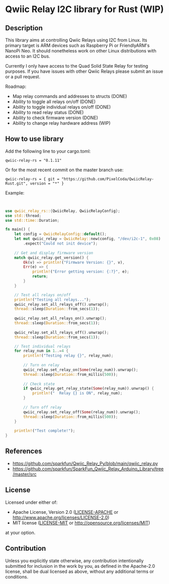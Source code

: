 # Qwiic Relay I2C library for Rust (WIP)

## Description

This library aims at controlling Qwiic Relays using I2C from Linux. Its
primary target is ARM devices such as Raspberry Pi or FriendlyARM's NanoPi Neo.
It should nonetheless work on other Linux distributions with access to an I2C
bus.

Currently I only have access to the Quad Solid State Relay for testing purposes. If you have issues with other Qwiic Relays please submit an issue or a pull request.

Roadmap:
* Map relay commands and addresses to structs (DONE)
* Ability to toggle all relays on/off (DONE)
* Ability to toggle individual relays on/off (DONE)
* Ability to read relay status (DONE)
* Ability to check firmware version (DONE)
* Ability to change relay hardware address (WIP)

## How to use library

Add the following line to your cargo.toml:
```
qwiic-relay-rs = "0.1.11"
```

Or for the most recent commit on the master branch use:
```
qwiic-relay-rs = { git = "https://github.com/PixelCoda/QwiicRelay-Rust.git", version = "*" }
```

Example:
```rust


use qwiic_relay_rs::{QwiicRelay, QwiicRelayConfig};
use std::thread;
use std::time::Duration;

fn main() {
    let config = QwiicRelayConfig::default();
    let mut qwiic_relay = QwiicRelay::new(config, "/dev/i2c-1", 0x08)
        .expect("Could not init device");
    
    // Get and display firmware version
    match qwiic_relay.get_version() {
        Ok(v) => println!("Firmware Version: {}", v),
        Err(e) => {
            println!("Error getting version: {:?}", e);
            return;
        }
    }

    // Test all relays on/off
    println!("Testing all relays...");
    qwiic_relay.set_all_relays_off().unwrap();
    thread::sleep(Duration::from_secs(1));
    
    qwiic_relay.set_all_relays_on().unwrap();
    thread::sleep(Duration::from_secs(1));
    
    qwiic_relay.set_all_relays_off().unwrap();
    thread::sleep(Duration::from_secs(1));

    // Test individual relays
    for relay_num in 1..=4 {
        println!("Testing relay {}", relay_num);
        
        // Turn on relay
        qwiic_relay.set_relay_on(Some(relay_num)).unwrap();
        thread::sleep(Duration::from_millis(500));
        
        // Check state
        if qwiic_relay.get_relay_state(Some(relay_num)).unwrap() {
            println!("  Relay {} is ON", relay_num);
        }
        
        // Turn off relay
        qwiic_relay.set_relay_off(Some(relay_num)).unwrap();
        thread::sleep(Duration::from_millis(500));
    }
    
    println!("Test complete!");
}
```

## References

* https://github.com/sparkfun/Qwiic_Relay_Py/blob/main/qwiic_relay.py
* https://github.com/sparkfun/SparkFun_Qwiic_Relay_Arduino_Library/tree/master/src

## License

Licensed under either of:

 * Apache License, Version 2.0 ([LICENSE-APACHE](LICENSE-APACHE) or http://www.apache.org/licenses/LICENSE-2.0)
 * MIT license ([LICENSE-MIT](LICENSE-MIT) or http://opensource.org/licenses/MIT)

at your option.

## Contribution

Unless you explicitly state otherwise, any contribution intentionally submitted
for inclusion in the work by you, as defined in the Apache-2.0 license, shall be
dual licensed as above, without any additional terms or conditions.